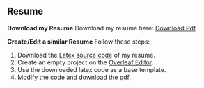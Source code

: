 ## Resume

**Download my Resume**
Download my resume here: <a id="raw-url" href="https://raw.githubusercontent.com/alsoamit/project/main/resume.pdf">Download Pdf</a>.

**Create/Edit a similar Resume**
Follow these steps:

1. Download the <a id="raw-url" href="https://raw.githubusercontent.com/alsoamit/project/main/resume.tex">Latex source code</a> of my resume.
2. Create an empty project on the [Overleaf Editor](https://www.overleaf.com/).
3. Use the downloaded latex code as a base template.
4. Modify the code and download the pdf.
